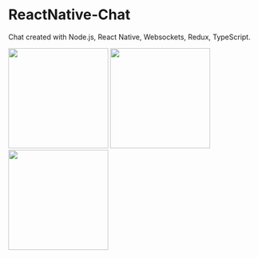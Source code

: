 # ReactNative-Chat
Chat created with Node.js, React Native, Websockets, Redux, TypeScript.

<img src="https://github.com/user-attachments/assets/01f6959b-feaf-4bd3-85b4-aa520662406a" width="200">

<img src="https://github.com/user-attachments/assets/b398ca0c-e57a-4045-9cfb-2823eb6a96af" width="200">

<img src="https://github.com/user-attachments/assets/87050253-931c-4284-bb69-f6942dc438e2" width="200">
